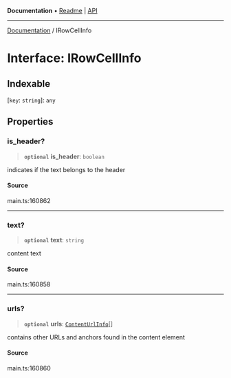 **Documentation** • [Readme](../README.md) \| [API](../globals.md)

***

[Documentation](../README.md) / IRowCellInfo

# Interface: IRowCellInfo

## Indexable

 \[`key`: `string`\]: `any`

## Properties

### is\_header?

> **`optional`** **is\_header**: `boolean`

indicates if the text belongs to the header

#### Source

main.ts:160862

***

### text?

> **`optional`** **text**: `string`

content text

#### Source

main.ts:160858

***

### urls?

> **`optional`** **urls**: [`ContentUrlInfo`](../classes/ContentUrlInfo.md)[]

contains other URLs and anchors found in the content element

#### Source

main.ts:160860
